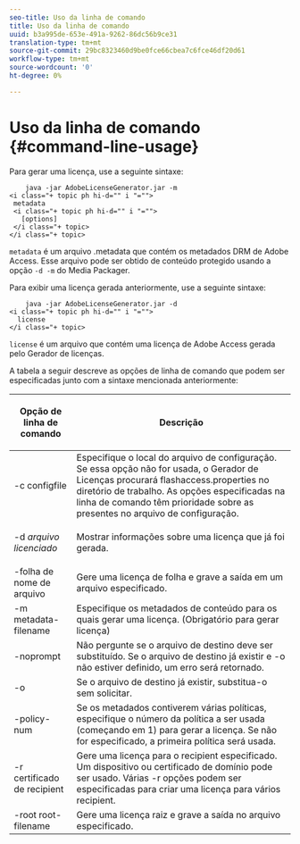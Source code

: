 ```yaml
---
seo-title: Uso da linha de comando
title: Uso da linha de comando
uuid: b3a995de-653e-491a-9262-86dc56b9ce31
translation-type: tm+mt
source-git-commit: 29bc8323460d9be0fce66cbea7c6fce46df20d61
workflow-type: tm+mt
source-wordcount: '0'
ht-degree: 0%

---
```



# Uso da linha de comando {#command-line-usage}

Para gerar uma licença, use a seguinte sintaxe:

```
    java -jar AdobeLicenseGenerator.jar -m 
<i class="+ topic ph hi-d="" i "="">
 metadata 
 <i class="+ topic ph hi-d="" i "="">
   [options]
 </i class="+ topic>
</i class="+ topic>
```

`metadata` é um arquivo .metadata que contém os metadados DRM de Adobe Access. Esse arquivo pode ser obtido de conteúdo protegido usando a opção `-d -m` do Media Packager.

Para exibir uma licença gerada anteriormente, use a seguinte sintaxe:

```
    java -jar AdobeLicenseGenerator.jar -d 
<i class="+ topic ph hi-d="" i "="">
  license
</i class="+ topic>
```

`license` é um arquivo que contém uma licença de Adobe Access gerada pelo Gerador de licenças.

A tabela a seguir descreve as opções de linha de comando que podem ser especificadas junto com a sintaxe mencionada anteriormente:

<table frame="all" colsep="1" rowsep="1" class="+ topic/table adobe-d/table " id="table_skr_vry_n4"> 
 <thead class="- topic/thead "> 
  <tr rowsep="1" class="- topic/row "> 
   <th colname="1" class="- topic/entry entry"> <p class="- topic/p ">Opção de linha de comando </p> </th> 
   <th colname="2" class="- topic/entry entry"> <p class="- topic/p ">Descrição </p> </th> 
  </tr> 
 </thead>
 <tbody class="- topic/tbody "> 
  <tr rowsep="1" class="- topic/row "> 
   <td colname="1" class="- topic/entry "><span class="+ topic/ph pr-d/codeph codeph">-c configfile</span> </td> 
   <td colname="2" class="- topic/entry "> Especifique o local do arquivo de configuração. Se essa opção não for usada, o Gerador de Licenças procurará flashaccess.properties no diretório de trabalho. As opções especificadas na linha de comando têm prioridade sobre as presentes no arquivo de configuração. </td> 
  </tr> 
  <tr rowsep="1" class="- topic/row "> 
   <td colname="1" class="- topic/entry "> <p class="- topic/p ">-d <i class="+ topic/ph hi-d/i "><span class="+ topic/ph pr-d/codeph codeph"> arquivo licenciado</span></i> </p> </td> 
   <td colname="2" class="- topic/entry "> Mostrar informações sobre uma licença que já foi gerada. </td> 
  </tr> 
  <tr rowsep="1" class="- topic/row "> 
   <td colname="1" class="- topic/entry "><span class="+ topic/ph pr-d/codeph codeph">-folha de nome de arquivo</span> </td> 
   <td colname="2" class="- topic/entry "> Gere uma licença de folha e grave a saída em um arquivo especificado. </td> 
  </tr> 
  <tr rowsep="1" class="- topic/row "> 
   <td colname="1" class="- topic/entry "><span class="+ topic/ph pr-d/codeph codeph">-m metadata-filename</span> </td> 
   <td colname="2" class="- topic/entry "> Especifique os metadados de conteúdo para os quais gerar uma licença. (Obrigatório para gerar licença) </td> 
  </tr> 
  <tr rowsep="1" class="- topic/row "> 
   <td colname="1" class="- topic/entry "><span class="codeph"> -noprompt</span> </td> 
   <td colname="2" class="- topic/entry ">Não pergunte se o arquivo de destino deve ser substituído. Se o arquivo de destino já existir e <span class="codeph"> -o</span> não estiver definido, um erro será retornado. </td> 
  </tr> 
  <tr rowsep="1" class="- topic/row "> 
   <td colname="1" class="- topic/entry "><span class="codeph"> -o</span> </td> 
   <td colname="2" class="- topic/entry "> Se o arquivo de destino já existir, substitua-o sem solicitar. </td> 
  </tr> 
  <tr rowsep="1" class="- topic/row "> 
   <td colname="1" class="- topic/entry "><span class="+ topic/ph pr-d/codeph codeph">-policy-num</span> </td> 
   <td colname="2" class="- topic/entry "> Se os metadados contiverem várias políticas, especifique o número da política a ser usada (começando em 1) para gerar a licença. Se não for especificado, a primeira política será usada. </td> 
  </tr> 
  <tr rowsep="1" class="- topic/row "> 
   <td colname="1" class="- topic/entry "><span class="+ topic/ph pr-d/codeph codeph">-r certificado de recipient</span> </td> 
   <td colname="2" class="- topic/entry ">Gere uma licença para o recipient especificado. Um dispositivo ou certificado de domínio pode ser usado. Várias <span class="+ topic/ph pr-d/codeph codeph"> -r </span>opções podem ser especificadas para criar uma licença para vários recipient. </td> 
  </tr> 
  <tr rowsep="0" class="- topic/row "> 
   <td colname="1" class="- topic/entry "><span class="+ topic/ph pr-d/codeph codeph">-root root-filename</span> </td> 
   <td colname="2" class="- topic/entry "> Gere uma licença raiz e grave a saída no arquivo especificado. </td> 
  </tr> 
 </tbody> 
</table>

